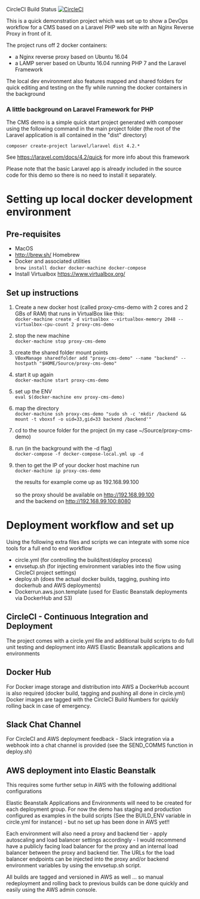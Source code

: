 CircleCI Build Status [![CircleCI](https://circleci.com/gh/andrevdh/proxy-cms-demo.svg?style=svg)](https://circleci.com/gh/andrevdh/proxy-cms-demo)

This is a quick demonstration project which was set up to show a DevOps workflow for a CMS based on a Laravel PHP web site with an Nginx Reverse Proxy in front of it.

The project runs off 2 docker containers:
- a Nginx reverse proxy based on Ubuntu 16.04
- a LAMP server based on Ubuntu 16.04 running PHP 7 and the Laravel Framework

The local dev environment also features mapped and shared folders for quick editing and testing on the fly while running the docker containers in the background

### A little background on Laravel Framework for PHP

The CMS demo is a simple quick start project generated with composer using the following command in the main project folder (the root of the Laravel application is all contained in the "dist" directory)<br />

```composer create-project laravel/laravel dist 4.2.*```

See https://laravel.com/docs/4.2/quick for more info about this framework

Please note that the basic Laravel app is already included in the source code for this demo so there is no need to install it separately.  

# Setting up local docker development environment

## Pre-requisites
- MacOS
- http://brew.sh/ Homebrew
- Docker and associated utilities<br />`brew install docker docker-machine docker-compose`
- Install Virtualbox https://www.virtualbox.org/

## Set up instructions

1. Create a new docker host (called proxy-cms-demo with 2 cores and 2 GBs of RAM) that runs in VirtualBox like this:<br />
```docker-machine create -d virtualbox --virtualbox-memory 2048 --virtualbox-cpu-count 2 proxy-cms-demo```

2. stop the new machine<br />
```docker-machine stop proxy-cms-demo```

3. create the shared folder mount points<br />
```VBoxManage sharedfolder add "proxy-cms-demo" --name "backend" --hostpath "$HOME/Source/proxy-cms-demo"```

4. start it up again<br />
```docker-machine start proxy-cms-demo```

5. set up the ENV<br />
```eval $(docker-machine env proxy-cms-demo)```

6. map the directory<br />
```docker-machine ssh proxy-cms-demo "sudo sh -c 'mkdir /backend && mount -t vboxsf -o uid=33,gid=33 backend /backend'"```

7. cd to the source folder for the project (in my case ~/Source/proxy-cms-demo)

8. run (in the background with the -d flag)<br />
    ```docker-compose -f docker-compose-local.yml up -d```

9. then to get the IP of your docker host machine run<br />
    ```docker-machine ip proxy-cms-demo```

    the results for example come up as 192.168.99.100<br /><br />
    so the proxy should be available on http://192.168.99.100<br />
    and the backend on http://192.168.99.100:8080

# Deployment workflow and set up

Using the following extra files and scripts we can integrate with some nice tools for a full end to end workflow

- circle.yml (for controlling the build/test/deploy process)
- envsetup.sh (for injecting environment variables into the flow using CircleCI project settings)
- deploy.sh (does the actual docker builds, tagging, pushing into dockerhub and AWS deployments)
- Dockerrun.aws.json.template (used for Elastic Beanstalk deployments via DockerHub and S3)

## CircleCI - Continuous Integration and Deployment
The project comes with a circle.yml file and additional build scripts to do full unit testing and deployment into AWS Elastic Beanstalk applications and environments

## Docker Hub
For Docker image storage and distribution into AWS a DockerHub account is also required (docker build, tagging and pushing all done in circle.yml)
Docker images are tagged with the CircleCI Build Numbers for quickly rolling back in case of emergency.

## Slack Chat Channel
For CircleCI and AWS deployment feedback - Slack integration via a webhook into a chat channel is provided (see the SEND_COMMS function in deploy.sh)

## AWS deployment into Elastic Beanstalk
This requires some further setup in AWS with the following additional configurations

Elastic Beanstalk Applications and Environments will need to be created for each deployment group. For now the demo has staging and production configured as examples in the build scripts (See the BUILD_ENV variable in circle.yml for instance) - but no set up has been done in AWS yet!!

Each environment will also need a proxy and backend tier - apply autoscaling and load balancer settings accordingly - I would recommend have a publicly facing load balancer for the proxy and an internal load balancer between the proxy and backend tier. The URLs for the load balancer endpoints can be injected into the proxy and/or backend environment variables by using the envsetup.sh script.  

All builds are tagged and versioned in AWS as well ... so manual redeployment and rolling back to previous builds can be done quickly and easily using the AWS admin console.
